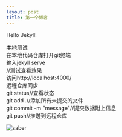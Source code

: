 ```yaml
---
layout: post
title: 第一个博客
---
```


Hello Jekyll!

本地测试
<br>
在本地代码仓库打开git终端
<br>
输入jekyll serve
<br>
//测试查看效果
<br>
访问http://localhost:4000/
<br>
远程仓库同步
<br>
git status//查看状态
<br>
git add .//添加所有未提交的文件
<br>
git commit -m "message"//提交数据附上信息
<br>
git push//推送到远程仓库
<br>



![saber]({{site.url}}/assets/saber.jpg)
